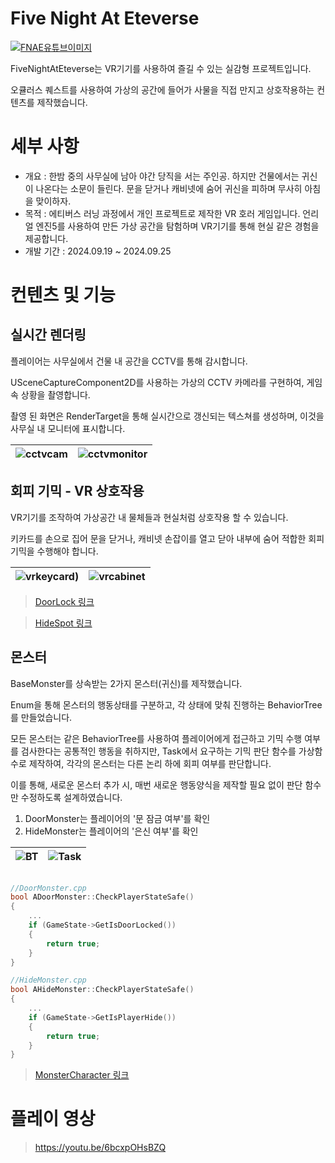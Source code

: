 
# Five Night At Eteverse

[![FNAE유튜브이미지](http://img.youtube.com/vi/6bcxpOHsBZQ/0.jpg)](https://youtu.be/6bcxpOHsBZQ)

FiveNightAtEteverse는 VR기기를 사용하여 즐길 수 있는 실감형 프로젝트입니다.

오큘러스 퀘스트를 사용하여 가상의 공간에 들어가 사물을 직접 만지고 상호작용하는 컨텐츠를 제작했습니다.


# 세부 사항

- 개요 : 한밤 중의 사무실에 남아 야간 당직을 서는 주인공. 하지만 건물에서는 귀신이 나온다는 소문이 들린다. 문을 닫거나 캐비넷에 숨어 귀신을 피하며 무사히 아침을 맞이하자.
- 목적 : 에티버스 러닝 과정에서 개인 프로젝트로 제작한 VR 호러 게임입니다. 언리얼 엔진5를 사용하여 만든 가상 공간을 탐험하며 VR기기를 통해 현실 같은 경험을 제공합니다.
- 개발 기간 : 2024.09.19 ~ 2024.09.25


# 컨텐츠 및 기능

## 실시간 렌더링

플레이어는 사무실에서 건물 내 공간을 CCTV를 통해 감시합니다.

USceneCaptureComponent2D를 사용하는 가상의 CCTV 카메라를 구현하여, 게임 속 상황을 촬영합니다.

촬영 된 화면은 RenderTarget을 통해 실시간으로 갱신되는 텍스쳐를 생성하며, 이것을 사무실 내 모니터에 표시합니다.

![cctvcam](https://github.com/user-attachments/assets/5a7d5e23-6c58-4c19-bb9f-25894ad06108) |![cctvmonitor](https://github.com/user-attachments/assets/a6ee6687-d9df-46e0-bf02-3ddb1854b051)
--- | --- | 


## 회피 기믹 - VR 상호작용

VR기기를 조작하여 가상공간 내 물체들과 현실처럼 상호작용 할 수 있습니다.

키카드를 손으로 집어 문을 닫거나, 캐비넷 손잡이를 열고 닫아 내부에 숨어 적합한 회피 기믹을 수행해야 합니다.

![vrkeycard](https://github.com/user-attachments/assets/91dd5518-0229-42de-ba95-2c88ffaadd88)) |![vrcabinet](https://github.com/user-attachments/assets/e6c522fb-3b4f-4e79-88bb-5497c5b019ad)
--- | --- | 
> [DoorLock 링크](https://www.notion.so/DoorLock-ce6f06ab975e49c4ac7f6ee7f841d85c?pvs=21)

> [HideSpot 링크](https://www.notion.so/HideSpot-f6d1b345f6a747f8997678ba02220291?pvs=21)
    
## 몬스터

BaseMonster를 상속받는 2가지 몬스터(귀신)를 제작했습니다.

Enum을 통해 몬스터의 행동상태를 구분하고, 각 상태에 맞춰 진행하는 BehaviorTree를 만들었습니다.

모든 몬스터는 같은 BehaviorTree를 사용하여 플레이어에게 접근하고 기믹 수행 여부를 검사한다는 공통적인 행동을 취하지만, Task에서 요구하는 기믹 판단 함수를 가상함수로 제작하여, 각각의 몬스터는 다른 논리 하에 회피 여부를 판단합니다.

이를 통해, 새로운 몬스터 추가 시, 매번 새로운 행동양식을 제작할 필요 없이 판단 함수만 수정하도록 설계하였습니다.

1. DoorMonster는 플레이어의 '문 잠금 여부'를 확인
2. HideMonster는 플레이어의 '은신 여부'를 확인

![BT](https://github.com/user-attachments/assets/bf457bf1-6b4e-437b-828f-04185dc7a661) |![Task](https://github.com/user-attachments/assets/281998a5-022c-4802-93e8-5b637ee6d1b7)
--- | --- | 

```cpp

//DoorMonster.cpp
bool ADoorMonster::CheckPlayerStateSafe()
{	
	...
	if (GameState->GetIsDoorLocked())
	{
		return true;
	}
}

//HideMonster.cpp
bool AHideMonster::CheckPlayerStateSafe()
{
	...
	if (GameState->GetIsPlayerHide())
	{
		return true;
	}
}
```
    
>[MonsterCharacter 링크](https://www.notion.so/MonsterCharacter-42ce0f29748d40c0b5d1ef7f6a82d1be?pvs=21)


# 플레이 영상

> https://youtu.be/6bcxpOHsBZQ
